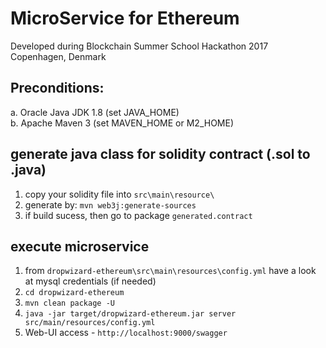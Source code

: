 # MicroService for Ethereum
 
Developed during Blockchain Summer School Hackathon 2017 Copenhagen, Denmark

## Preconditions:

a. Oracle Java JDK 1.8 (set JAVA_HOME) </br>
b. Apache Maven 3 (set MAVEN_HOME or M2_HOME)

## generate java class for solidity contract (.sol to .java)

1. copy your solidity file into `src\main\resource\`
2. generate by: `mvn web3j:generate-sources`
3. if build sucess, then go to package `generated.contract`

## execute microservice

1. from  `dropwizard-ethereum\src\main\resources\config.yml` have a look at mysql credentials (if needed)
2. `cd dropwizard-ethereum`
3. `mvn clean package -U`
4. `java -jar target/dropwizard-ethereum.jar server src/main/resources/config.yml`
5. Web-UI access - `http://localhost:9000/swagger`